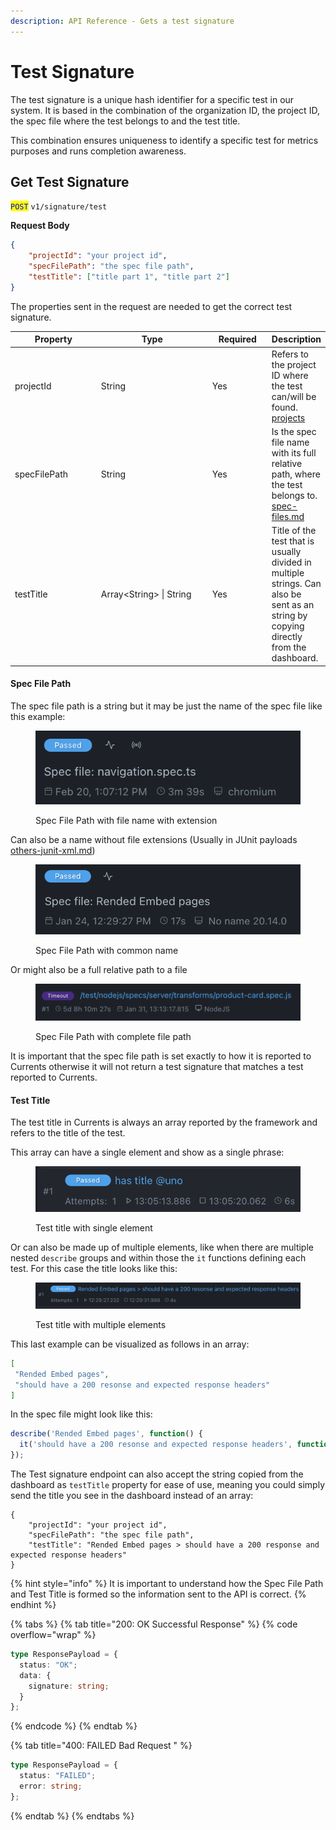 ```yaml
---
description: API Reference - Gets a test signature
---
```


# Test Signature

The test signature is a unique hash identifier for a specific test in our system. It is based in the combination of the organization ID, the project ID, the spec file where the test belongs to and the test title.

This combination ensures uniqueness to identify a specific test for metrics purposes and runs completion awareness.

## Get Test Signature

<mark style="color:blue;">`POST`</mark> `v1/signature/test`

**Request Body**

```json
{
    "projectId": "your project id",
    "specFilePath": "the spec file path",
    "testTitle": ["title part 1", "title part 2"]
}

```

The properties sent in the request are needed to get the correct test signature.

<table><thead><tr><th width="143">Property</th><th width="199">Type</th><th width="91">Required</th><th>Description</th></tr></thead><tbody><tr><td>projectId</td><td>String</td><td>Yes</td><td>Refers to the project ID where the test can/will be found. <a data-mention href="../../../dashboard/projects/">projects</a></td></tr><tr><td>specFilePath</td><td>String</td><td>Yes</td><td>Is the spec file name with its full relative path, where the test belongs to. <a data-mention href="spec-files.md">spec-files.md</a> </td></tr><tr><td>testTitle</td><td>Array&#x3C;String> | String</td><td>Yes</td><td>Title of the test that is usually divided in multiple strings. Can also be sent as an string by copying directly from the dashboard.</td></tr></tbody></table>

#### Spec File Path

The spec file path is a string but it may be just the name of the spec file like this example:

<figure><img src="../../../.gitbook/assets/image (1).png" alt=""><figcaption><p>Spec File Path with file name with extension</p></figcaption></figure>

Can also be a name without file extensions (Usually in JUnit payloads [others-junit-xml.md](../../../getting-started/ci-setup/github-actions/others-junit-xml.md "mention"))

<figure><img src="../../../.gitbook/assets/image (21).png" alt=""><figcaption><p>Spec File Path with common name</p></figcaption></figure>

Or might also be a full relative path to a file

<figure><img src="../../../.gitbook/assets/image (22).png" alt=""><figcaption><p>Spec File Path with complete file path</p></figcaption></figure>

It is important that the spec file path is set exactly to how it is reported to Currents otherwise it will not return a test signature that matches a test reported to Currents.

#### Test Title

The test title in Currents is always an array reported by the framework and refers to the title of the test.

This array can have a single element and show as a single phrase:

<figure><img src="../../../.gitbook/assets/image (23).png" alt=""><figcaption><p>Test title with single element</p></figcaption></figure>

Or can also be made up of multiple elements, like when there are multiple nested `describe`  groups and within those the `it` functions defining each test. For this case the title looks like this:

<figure><img src="../../../.gitbook/assets/image (24).png" alt=""><figcaption><p>Test title with multiple elements</p></figcaption></figure>

This last example can be visualized as follows in an array:

```json
[
 "Rended Embed pages",
 "should have a 200 resonse and expected response headers"
]
```

In the spec file might look like this:

```javascript
describe('Rended Embed pages', function() {
  it('should have a 200 resonse and expected response headers', function() { ... });
});
```

The Test signature endpoint can also accept the string copied from the dashboard as `testTitle` property for ease of use, meaning you could simply send the title you see in the dashboard instead of an array:

```
{
    "projectId": "your project id",
    "specFilePath": "the spec file path",
    "testTitle": "Rended Embed pages > should have a 200 response and expected response headers"
}
```



{% hint style="info" %}
It is important to understand how the Spec File Path and Test Title is formed so the information sent to the API is correct.
{% endhint %}

{% tabs %}
{% tab title="200: OK Successful Response" %}
{% code overflow="wrap" %}
```typescript
type ResponsePayload = {
  status: "OK";
  data: {
    signature: string;
  }
};
```
{% endcode %}
{% endtab %}

{% tab title="400: FAILED Bad Request " %}
```typescript
type ResponsePayload = {
  status: "FAILED";
  error: string;
};
```
{% endtab %}
{% endtabs %}


